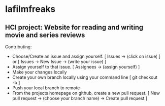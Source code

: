 # lafilmfreaks
HCI project: Website for reading and writing movie and series reviews
--
Contributing:
  * Choose/Create an issue and assign yourself. [ Issues -> (click on issue) ] or [ Issues -> New Issue -> (write your issue) ] 
  * Assign yourself to that issue. [ Assignees -> (assign yourself) ]
  * Make your changes locally
  * Create your own branch locally using your command line [ git checkout -b <issue-related-name> ]
  * Push your local branch to remote
  * From the projects homepage on github, create a new pull request. [ New pull request -> (choose your branch name) -> Create pull request ]
